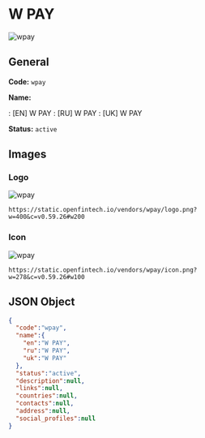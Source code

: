
# W PAY 
![wpay](https://static.openfintech.io/vendors/wpay/logo.png?w=400&c=v0.59.26#w200)  

## General 
 
**Code:** `wpay` 
 
**Name:** 
 
:	[EN] W PAY 
:	[RU] W PAY 
:	[UK] W PAY 
 
**Status:** `active` 
 

## Images 

### Logo 
 
![wpay](https://static.openfintech.io/vendors/wpay/logo.png?w=400&c=v0.59.26#w200)  

```
https://static.openfintech.io/vendors/wpay/logo.png?w=400&c=v0.59.26#w200
```  

### Icon 
 
![wpay](https://static.openfintech.io/vendors/wpay/icon.png?w=278&c=v0.59.26#w100)  

```
https://static.openfintech.io/vendors/wpay/icon.png?w=278&c=v0.59.26#w100
```  

## JSON Object 

```json
{
  "code":"wpay",
  "name":{
    "en":"W PAY",
    "ru":"W PAY",
    "uk":"W PAY"
  },
  "status":"active",
  "description":null,
  "links":null,
  "countries":null,
  "contacts":null,
  "address":null,
  "social_profiles":null
}
```  
